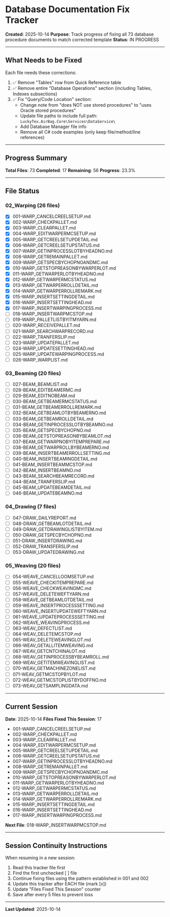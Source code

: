# Database Documentation Fix Tracker

**Created**: 2025-10-14
**Purpose**: Track progress of fixing all 73 database procedure documents to match corrected template
**Status**: IN PROGRESS

---

## What Needs to be Fixed

Each file needs these corrections:
1. ✅ Remove "Tables" row from Quick Reference table
2. ✅ Remove entire "Database Operations" section (including Tables, Indexes subsections)
3. ✅ Fix "Query/Code Location" section:
   - Change note from "does NOT use stored procedures" to "uses Oracle stored procedures"
   - Update file paths to include full path: `LuckyTex.AirBag.Core\Services\DataService\`
   - Add Database Manager file info
   - Remove all C# code examples (only keep file/method/line references)

---

## Progress Summary

**Total Files**: 73
**Completed**: 17
**Remaining**: 56
**Progress**: 23.3%

---

## File Status

### 02_Warping (26 files)

- [x] 001-WARP_CANCELCREELSETUP.md
- [x] 002-WARP_CHECKPALLET.md
- [x] 003-WARP_CLEARPALLET.md
- [x] 004-WARP_EDITWARPERMCSETUP.md
- [x] 005-WARP_GETCREELSETUPDETAIL.md
- [x] 006-WARP_GETCREELSETUPSTATUS.md
- [x] 007-WARP_GETINPROCESSLOTBYHEADNO.md
- [x] 008-WARP_GETREMAINPALLET.md
- [x] 009-WARP_GETSPECBYCHOPNOANDMC.md
- [x] 010-WARP_GETSTOPREASONBYWARPERLOT.md
- [x] 011-WARP_GETWARPERLOTBYHEADNO.md
- [x] 012-WARP_GETWARPERMCSTATUS.md
- [x] 013-WARP_GETWARPERROLLDETAIL.md
- [x] 014-WARP_GETWARPERROLLREMARK.md
- [x] 015-WARP_INSERTSETTINGDETAIL.md
- [x] 016-WARP_INSERTSETTINGHEAD.md
- [x] 017-WARP_INSERTWARPINGPROCESS.md
- [ ] 018-WARP_INSERTWARPMCSTOP.md
- [ ] 019-WARP_PALLETLISTBYITMYARN.md
- [ ] 020-WARP_RECEIVEPALLET.md
- [ ] 021-WARP_SEARCHWARPRECORD.md
- [ ] 022-WARP_TRANFERSLIP.md
- [ ] 023-WARP_UPDATEPALLET.md
- [ ] 024-WARP_UPDATESETTINGHEAD.md
- [ ] 025-WARP_UPDATEWARPINGPROCESS.md
- [ ] 026-WARP_WARPLIST.md

### 03_Beaming (20 files)

- [ ] 027-BEAM_BEAMLIST.md
- [ ] 028-BEAM_EDITBEAMERMC.md
- [ ] 029-BEAM_EDITNOBEAM.md
- [ ] 030-BEAM_GETBEAMERMCSTATUS.md
- [ ] 031-BEAM_GETBEAMERROLLREMARK.md
- [ ] 032-BEAM_GETBEAMLOTBYBEAMERNO.md
- [ ] 033-BEAM_GETBEAMROLLDETAIL.md
- [ ] 034-BEAM_GETINPROCESSLOTBYBEAMNO.md
- [ ] 035-BEAM_GETSPECBYCHOPNO.md
- [ ] 036-BEAM_GETSTOPREASONBYBEAMLOT.md
- [ ] 037-BEAM_GETWARPNOBYITEMPREPARE.md
- [ ] 038-BEAM_GETWARPROLLBYBEAMERNO.md
- [ ] 039-BEAM_INSERTBEAMERROLLSETTING.md
- [ ] 040-BEAM_INSERTBEAMINGDETAIL.md
- [ ] 041-BEAM_INSERTBEAMMCSTOP.md
- [ ] 042-BEAM_INSERTBEAMNO.md
- [ ] 043-BEAM_SEARCHBEAMRECORD.md
- [ ] 044-BEAM_TRANFERSLIP.md
- [ ] 045-BEAM_UPDATEBEAMDETAIL.md
- [ ] 046-BEAM_UPDATEBEAMNO.md

### 04_Drawing (7 files)

- [ ] 047-DRAW_DAILYREPORT.md
- [ ] 048-DRAW_GETBEAMLOTDETAIL.md
- [ ] 049-DRAW_GETDRAWINGLISTBYITEM.md
- [ ] 050-DRAW_GETSPECBYCHOPNO.md
- [ ] 051-DRAW_INSERTDRAWING.md
- [ ] 052-DRAW_TRANSFERSLIP.md
- [ ] 053-DRAW_UPDATEDRAWING.md

### 05_Weaving (20 files)

- [ ] 054-WEAVE_CANCELLOOMSETUP.md
- [ ] 055-WEAVE_CHECKITEMPREPARE.md
- [ ] 056-WEAVE_CHECKWEAVINGMC.md
- [ ] 057-WEAVE_DELETEWEFTYARN.md
- [ ] 058-WEAVE_GETBEAMLOTDETAIL.md
- [ ] 059-WEAVE_INSERTPROCESSSETTING.md
- [ ] 060-WEAVE_INSERTUPDATEWEFTYARN.md
- [ ] 061-WEAVE_UPDATEPROCESSSETTING.md
- [ ] 062-WEAVE_WEAVINGPROCESS.md
- [ ] 063-WEAV_DEFECTLIST.md
- [ ] 064-WEAV_DELETEMCSTOP.md
- [ ] 065-WEAV_DELETEWEAVINGLOT.md
- [ ] 066-WEAV_GETALLITEMWEAVING.md
- [ ] 067-WEAV_GETCNTCHINALOT.md
- [ ] 068-WEAV_GETINPROCESSBYBEAMROLL.md
- [ ] 069-WEAV_GETITEMWEAVINGLIST.md
- [ ] 070-WEAV_GETMACHINEZONELIST.md
- [ ] 071-WEAV_GETMCSTOPBYLOT.md
- [ ] 072-WEAV_GETMCSTOPLISTBYDOFFNO.md
- [ ] 073-WEAV_GETSAMPLINGDATA.md

---

## Current Session

**Date**: 2025-10-14
**Files Fixed This Session**: 17
- 001-WARP_CANCELCREELSETUP.md
- 002-WARP_CHECKPALLET.md
- 003-WARP_CLEARPALLET.md
- 004-WARP_EDITWARPERMCSETUP.md
- 005-WARP_GETCREELSETUPDETAIL.md
- 006-WARP_GETCREELSETUPSTATUS.md
- 007-WARP_GETINPROCESSLOTBYHEADNO.md
- 008-WARP_GETREMAINPALLET.md
- 009-WARP_GETSPECBYCHOPNOANDMC.md
- 010-WARP_GETSTOPREASONBYWARPERLOT.md
- 011-WARP_GETWARPERLOTBYHEADNO.md
- 012-WARP_GETWARPERMCSTATUS.md
- 013-WARP_GETWARPERROLLDETAIL.md
- 014-WARP_GETWARPERROLLREMARK.md
- 015-WARP_INSERTSETTINGDETAIL.md
- 016-WARP_INSERTSETTINGHEAD.md
- 017-WARP_INSERTWARPINGPROCESS.md

**Next File**: 018-WARP_INSERTWARPMCSTOP.md

---

## Session Continuity Instructions

When resuming in a new session:
1. Read this tracker file first
2. Find the first unchecked [ ] file
3. Continue fixing files using the pattern established in 001 and 002
4. Update this tracker after EACH file (mark [x])
5. Update "Files Fixed This Session" counter
6. Save after every 5 files to prevent loss

---

**Last Updated**: 2025-10-14
